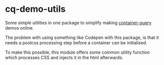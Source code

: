 # cq-demo-utils

Some simple utilities in one package to simplify making
[container-query](https://github.com/ZeeCoder/container-query) demos online.

The problem with using something like Codepen with this package, is that it
needs a postcss processing step before a container can be initialised.

To make this possible, this module offers some common utility function which
processes CSS and injects it in the html afterwards.
